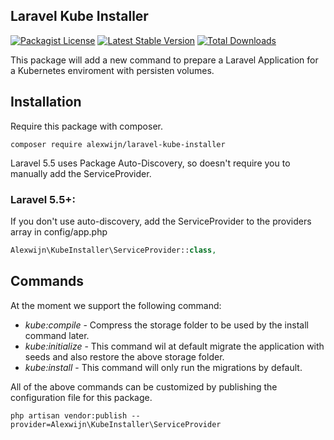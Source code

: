 ## Laravel Kube Installer
[![Packagist License](https://poser.pugx.org/alexwijn/laravel-kube-installer/license.png)](http://choosealicense.com/licenses/mit/)
[![Latest Stable Version](https://poser.pugx.org/alexwijn/laravel-kube-installer/version.png)](https://packagist.org/packages/alexwijn/laravel-kube-installer)
[![Total Downloads](https://poser.pugx.org/alexwijn/laravel-kube-installer/d/total.png)](https://packagist.org/packages/alexwijn/laravel-kube-installer)

This package will add a new command to prepare a Laravel Application for a Kubernetes enviroment with persisten volumes.

## Installation

Require this package with composer.

```shell
composer require alexwijn/laravel-kube-installer
```

Laravel 5.5 uses Package Auto-Discovery, so doesn't require you to manually add the ServiceProvider.

### Laravel 5.5+:

If you don't use auto-discovery, add the ServiceProvider to the providers array in config/app.php

```php
Alexwijn\KubeInstaller\ServiceProvider::class,
```

## Commands

At the moment we support the following command:

- *kube:compile* - Compress the storage folder to be used by the install command later.
- *kube:initialize* - This command wil at default migrate the application with seeds and also restore the above storage folder.
- *kube:install* - This command will only run the migrations by default.

All of the above commands can be customized by publishing the configuration file for this package.

```shell
php artisan vendor:publish --provider=Alexwijn\KubeInstaller\ServiceProvider
```

